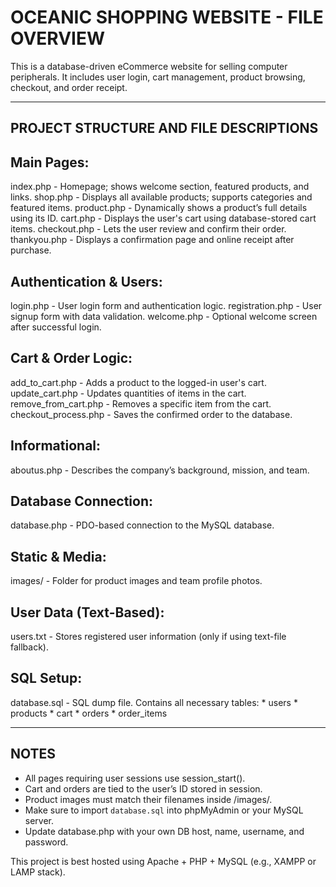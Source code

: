 OCEANIC SHOPPING WEBSITE - FILE OVERVIEW
========================================

This is a database-driven eCommerce website for selling computer peripherals.
It includes user login, cart management, product browsing, checkout, and order receipt.

---------------------------------------------------
PROJECT STRUCTURE AND FILE DESCRIPTIONS
---------------------------------------------------

Main Pages:
-----------
index.php              - Homepage; shows welcome section, featured products, and links.
shop.php               - Displays all available products; supports categories and featured items.
product.php            - Dynamically shows a product’s full details using its ID.
cart.php               - Displays the user's cart using database-stored cart items.
checkout.php           - Lets the user review and confirm their order.
thankyou.php           - Displays a confirmation page and online receipt after purchase.

Authentication & Users:
------------------------
login.php              - User login form and authentication logic.
registration.php       - User signup form with data validation.
welcome.php            - Optional welcome screen after successful login.

Cart & Order Logic:
-------------------
add_to_cart.php        - Adds a product to the logged-in user's cart.
update_cart.php        - Updates quantities of items in the cart.
remove_from_cart.php   - Removes a specific item from the cart.
checkout_process.php   - Saves the confirmed order to the database.

Informational:
--------------
aboutus.php            - Describes the company’s background, mission, and team.

Database Connection:
--------------------
database.php           - PDO-based connection to the MySQL database.

Static & Media:
---------------
images/                - Folder for product images and team profile photos.

User Data (Text-Based):
-----------------------
users.txt              - Stores registered user information (only if using text-file fallback).

SQL Setup:
----------
database.sql           - SQL dump file. Contains all necessary tables:
                         * users
                         * products
                         * cart
                         * orders
                         * order_items

---------------------------------------------------
NOTES
---------------------------------------------------

- All pages requiring user sessions use session_start().
- Cart and orders are tied to the user’s ID stored in session.
- Product images must match their filenames inside /images/.
- Make sure to import `database.sql` into phpMyAdmin or your MySQL server.
- Update database.php with your own DB host, name, username, and password.

This project is best hosted using Apache + PHP + MySQL (e.g., XAMPP or LAMP stack).

